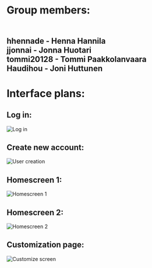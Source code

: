 
 <h1>Group members:</h1>

<h2><br>hhennade - Henna Hannila
<br>jjonnai - Jonna Huotari
<br>tommi20128 - Tommi Paakkolanvaara
<br>Haudihou - Joni Huttunen</h2>

<h1>Interface plans:</h1>

<h2>Log in:</h2>

![Log in](https://user-images.githubusercontent.com/112495020/225019355-0a5234bc-1659-4829-912b-0a6677198eba.png)

<h2>Create new account:</h2>

![User creation](https://user-images.githubusercontent.com/112495020/225369714-897cc3fc-aba4-4a68-93d3-7b89234d0fdb.png)

<h2>Homescreen 1:</h2>

![Homescreen 1](https://user-images.githubusercontent.com/112495020/225370072-bea8353e-9ae8-4471-a0e3-85f877975e86.png)

<h2>Homescreen 2:</h2>

![Homescreen 2](https://user-images.githubusercontent.com/112495020/225370359-67c6e69b-fff9-42a5-b8d2-959233700850.png)

<h2>Customization page:</h2>

![Customize screen](https://user-images.githubusercontent.com/112495020/225374011-20adee3d-430f-4190-a071-9cb027395806.png)

